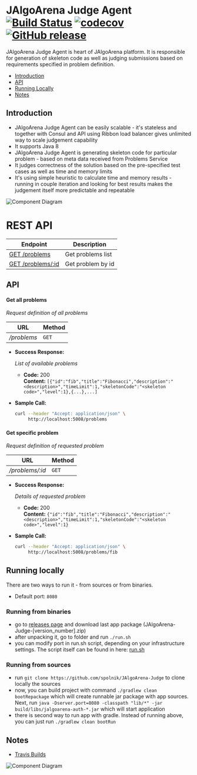 # JAlgoArena Judge Agent [![Build Status](https://travis-ci.org/spolnik/JAlgoArena-Judge.svg?branch=master)](https://travis-ci.org/spolnik/JAlgoArena-Judge) [![codecov](https://codecov.io/gh/spolnik/JAlgoArena-Judge/branch/master/graph/badge.svg)](https://codecov.io/gh/spolnik/JAlgoArena-Judge) [![GitHub release](https://img.shields.io/github/release/spolnik/jalgoarena-judge.svg)]()

JAlgoArena Judge Agent is heart of JAlgoArena platform. It is responsible for generation of skeleton code as well as judging submissions based on requirements specified in problem definition.

- [Introduction](#introduction)
- [API](#api)
- [Running Locally](#running-locally)
- [Notes](#notes)

## Introduction

- JAlgoArena Judge Agent can be easily scalable - it's stateless and together with Consul and API using Ribbon load balancer gives unlimited way to scale judgement capability
- It supports Java 8
- JAlgoArena Judge Agent is generating skeleton code for particular problem - based on meta data received from Problems Service
- It judges correctness of the solution based on the pre-specified test cases as well as time and memory limits
- It's using simple heuristic to calculate time and memory results - running in couple iteration and looking for best results makes the judgement itself more predictable and repeatable

![Component Diagram](https://github.com/spolnik/JAlgoArena-Judge/raw/master/design/component_diagram.png)

# REST API

| Endpoint | Description |
| ---- | --------------- |
| [GET /problems](#rest-api) | Get problems list |
| [GET /problems/:id](#rest-api) | Get problem by id |

## API

#### Get all problems

  _Request definition of all problems_

|URL|Method|
|---|------|
|_/problems_|`GET`|

* **Success Response:**

  _List of available problems_

  * **Code:** 200 <br />
    **Content:** `[{"id":"fib","title":"Fibonacci","description":"<description>","timeLimit":1,"skeletonCode":"<skeleton code>","level":1},{...},...]`

* **Sample Call:**

  ```bash
  curl --header "Accept: application/json" \
       http://localhost:5008/problems
  ```

#### Get specific problem

  _Request definition of requested problem_

|URL|Method|
|---|------|
|_/problems/:id_|`GET`|

* **Success Response:**

  _Details of requested problem_

  * **Code:** 200 <br />
    **Content:** `{"id":"fib","title":"Fibonacci","description":"<description>","timeLimit":1,"skeletonCode":"<skeleton code>","level":1}`

* **Sample Call:**

  ```bash
  curl --header "Accept: application/json" \
       http://localhost:5008/problems/fib
  ```

## Running locally

There are two ways to run it - from sources or from binaries.
- Default port: `8080`

### Running from binaries
- go to [releases page](https://github.com/spolnik/JAlgoArena-Judge/releases) and download last app package (JAlgoArena-Judge-[version_number].zip)
- after unpacking it, go to folder and run `./run.sh`
- you can modify port in run.sh script, depending on your infrastructure settings. The script itself can be found in here: [run.sh](run.sh)

### Running from sources
- run `git clone https://github.com/spolnik/JAlgoArena-Judge` to clone locally the sources
- now, you can build project with command `./gradlew clean bootRepackage` which will create runnable jar package with app sources. Next, run `java -Dserver.port=8080 -classpath "lib/*" -jar build/libs/jalgoarena-auth-*.jar` which will start application
- there is second way to run app with gradle. Instead of running above, you can just run `./gradlew clean bootRun`

## Notes
- [Travis Builds](https://travis-ci.org/spolnik)

![Component Diagram](https://github.com/spolnik/JAlgoArena/raw/master/design/JAlgoArena_Logo.png)
